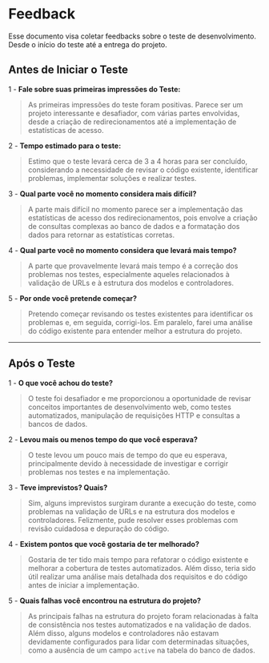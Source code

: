 # Feedback

Esse documento visa coletar feedbacks sobre o teste de desenvolvimento. Desde o início do teste até a entrega do projeto.

## Antes de Iniciar o Teste


1 - **Fale sobre suas primeiras impressões do Teste:**

> As primeiras impressões do teste foram positivas. Parece ser um projeto interessante e desafiador, com várias partes envolvidas, desde a criação de redirecionamentos até a implementação de estatísticas de acesso.

2 - **Tempo estimado para o teste:**

> Estimo que o teste levará cerca de 3 a 4 horas para ser concluído, considerando a necessidade de revisar o código existente, identificar problemas, implementar soluções e realizar testes.

3 - **Qual parte você no momento considera mais difícil?**

> A parte mais difícil no momento parece ser a implementação das estatísticas de acesso dos redirecionamentos, pois envolve a criação de consultas complexas ao banco de dados e a formatação dos dados para retornar as estatísticas corretas.

4 - **Qual parte você no momento considera que levará mais tempo?**

> A parte que provavelmente levará mais tempo é a correção dos problemas nos testes, especialmente aqueles relacionados à validação de URLs e à estrutura dos modelos e controladores.

5 - **Por onde você pretende começar?**

> Pretendo começar revisando os testes existentes para identificar os problemas e, em seguida, corrigi-los. Em paralelo, farei uma análise do código existente para entender melhor a estrutura do projeto.

---

## Após o Teste

1 - **O que você achou do teste?**

> O teste foi desafiador e me proporcionou a oportunidade de revisar conceitos importantes de desenvolvimento web, como testes automatizados, manipulação de requisições HTTP e consultas a bancos de dados.

2 - **Levou mais ou menos tempo do que você esperava?**

> O teste levou um pouco mais de tempo do que eu esperava, principalmente devido à necessidade de investigar e corrigir problemas nos testes e na implementação.

3 - **Teve imprevistos? Quais?**

> Sim, alguns imprevistos surgiram durante a execução do teste, como problemas na validação de URLs e na estrutura dos modelos e controladores. Felizmente, pude resolver esses problemas com revisão cuidadosa e depuração do código.

4 - **Existem pontos que você gostaria de ter melhorado?**

> Gostaria de ter tido mais tempo para refatorar o código existente e melhorar a cobertura de testes automatizados. Além disso, teria sido útil realizar uma análise mais detalhada dos requisitos e do código antes de iniciar a implementação.

5 - **Quais falhas você encontrou na estrutura do projeto?**

> As principais falhas na estrutura do projeto foram relacionadas à falta de consistência nos testes automatizados e na validação de dados. Além disso, alguns modelos e controladores não estavam devidamente configurados para lidar com determinadas situações, como a ausência de um campo `active` na tabela do banco de dados.
>
